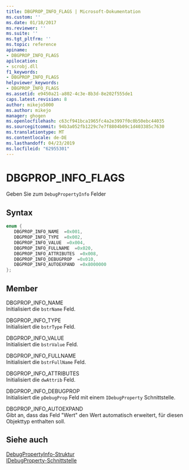```yaml
---
title: DBGPROP_INFO_FLAGS | Microsoft-Dokumentation
ms.custom: ''
ms.date: 01/18/2017
ms.reviewer: ''
ms.suite: ''
ms.tgt_pltfrm: ''
ms.topic: reference
apiname:
- DBGPROP_INFO_FLAGS
apilocation:
- scrobj.dll
f1_keywords:
- DBGPROP_INFO_FLAGS
helpviewer_keywords:
- DBGPROP_INFO_FLAGS
ms.assetid: e9450a21-a802-4c3e-8b3d-8e202f555de1
caps.latest.revision: 8
author: mikejo5000
ms.author: mikejo
manager: ghogen
ms.openlocfilehash: c63cf941bca1965fc4a2e3997f0c0b50ebc44035
ms.sourcegitcommit: 94b3a052fb1229c7e7f8804b09c1d403385c7630
ms.translationtype: MT
ms.contentlocale: de-DE
ms.lasthandoff: 04/23/2019
ms.locfileid: "62955301"
---
```

# <a name="dbgpropinfoflags"></a>DBGPROP_INFO_FLAGS
Geben Sie zum `DebugPropertyInfo` Felder  
  
## <a name="syntax"></a>Syntax  
  
```cpp
enum {  
   DBGPROP_INFO_NAME  =0x001,  
   DBGPROP_INFO_TYPE  =0x002,  
   DBGPROP_INFO_VALUE  =0x004,  
   DBGPROP_INFO_FULLNAME  =0x020,  
   DBGPROP_INFO_ATTRIBUTES  =0x008,  
   DBGPROP_INFO_DEBUGPROP  =0x010,  
   DBGPROP_INFO_AUTOEXPAND  =0x8000000  
};  
```  
  
## <a name="members"></a>Member  
 DBGPROP_INFO_NAME  
 Initialisiert die `bstrName` Feld.  
  
 DBGPROP_INFO_TYPE  
 Initialisiert die `bstrType` Feld.  
  
 DBGPROP_INFO_VALUE  
 Initialisiert die `bstrValue` Feld.  
  
 DBGPROP_INFO_FULLNAME  
 Initialisiert die `bstrFullName` Feld.  
  
 DBGPROP_INFO_ATTRIBUTES  
 Initialisiert die `dwAttrib` Feld.  
  
 DBGPROP_INFO_DEBUGPROP  
 Initialisiert die `pDebugProp` Feld mit einem `IDebugProperty` Schnittstelle.  
  
 DBGPROP_INFO_AUTOEXPAND  
 Gibt an, dass das Feld "Wert" den Wert automatisch erweitert, für diesen Objekttyp enthalten soll.  
  
## <a name="see-also"></a>Siehe auch  
 [DebugPropertyInfo-Struktur](../../winscript/reference/debugpropertyinfo-structure.md)   
 [IDebugProperty-Schnittstelle](../../winscript/reference/idebugproperty-interface.md)